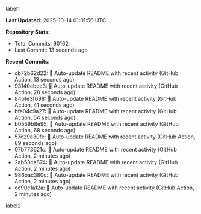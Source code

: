 
label1 
<!-- ACTIVITY_START -->
**Last Updated:** 2025-10-14 01:01:56 UTC

**Repository Stats:**
- Total Commits: 90162
- Last Commit: 13 seconds ago

**Recent Commits:**
- cb72b62d22: 🤖 Auto-update README with recent activity (GitHub Action, 13 seconds ago)
- 93140ebee3: 🤖 Auto-update README with recent activity (GitHub Action, 28 seconds ago)
- 84b1e3f698: 🤖 Auto-update README with recent activity (GitHub Action, 41 seconds ago)
- bfe04c9a27: 🤖 Auto-update README with recent activity (GitHub Action, 54 seconds ago)
- b0559b8e95: 🤖 Auto-update README with recent activity (GitHub Action, 68 seconds ago)
- 57c29a30fe: 🤖 Auto-update README with recent activity (GitHub Action, 89 seconds ago)
- 07b773621c: 🤖 Auto-update README with recent activity (GitHub Action, 2 minutes ago)
- 2ab53ca874: 🤖 Auto-update README with recent activity (GitHub Action, 2 minutes ago)
- 986bac380c: 🤖 Auto-update README with recent activity (GitHub Action, 2 minutes ago)
- cc90c1a12a: 🤖 Auto-update README with recent activity (GitHub Action, 2 minutes ago)
<!-- ACTIVITY_END -->

label2
